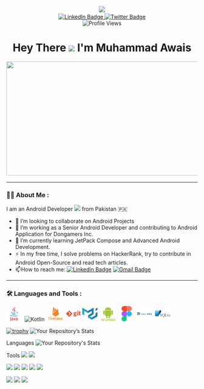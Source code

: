 <div id="header" align="center">
  <img src="https://media.giphy.com/media/u2pmTWUi0MXjyrMaVj/giphy.gif" width="250"/>
</div>
<div id="header" align="center">
  <a href="https://www.linkedin.com/in/mughal963">
    <img src="https://img.shields.io/badge/LinkedIn-blue?style=for-the-badge&logo=linkedin&logoColor=white" alt="LinkedIn Badge"/>
  </a>
   <a href="https://twitter.com/mughal963">
    <img src="https://img.shields.io/badge/Twitter-blue?style=for-the-badge&logo=twitter&logoColor=white" alt="Twitter Badge"/>
  </a>
</div>
  <div align="center">
    <img src="https://komarev.com/ghpvc/?username=mughal963&style=flat-square&color=blue" alt="Profile Views"/>
   <h1>
     Hey There
     <img src="https://media.giphy.com/media/hvRJCLFzcasrR4ia7z/giphy.gif" width="30px"/>
    I'm Muhammad Awais
  </h1>
   </div>
  <div align="center">
  <img src="https://media.giphy.com/media/dWesBcTLavkZuG35MI/giphy.gif" width="600" height="300"/>
</div>

---

### :man_technologist: About Me :
I am an Android Developer <img src="https://media.giphy.com/media/WUlplcMpOCEmTGBtBW/giphy.gif" width="30"> from Pakistan 🇵🇰
- 💞️ I’m looking to collaborate on Android Projects
- :telescope: I’m working as a Senior Android Developer and contributing to Android Application for Dongamers Inc.
- 🌱 I’m currently learning JetPack Compose and Advanced Android Development.
- :zap: In my free time, I solve problems on HackerRank, try to contribute in Android Open-Source and read tech articles.
- :mailbox:How to reach me: [![Linkedin Badge](https://img.shields.io/badge/-mughal963-blue?style=flat&logo=Linkedin&logoColor=white)](https://www.linkedin.com/in/mughal963/) [![Gmail Badge](https://img.shields.io/badge/-mughal963@gmail.com-white?style=flat&logo=Gmail&logoColor=red)](#)

---

### :hammer_and_wrench: Languages and Tools :
<div>
    <img src="https://github.com/devicons/devicon/blob/master/icons/java/java-original-wordmark.svg" title="Java" alt="Java" width="40" height="40"/>&nbsp;
      <img src="https://github.com/mughal963/mughal963/blob/main/kotlin_badge.svg" title="Kotlin" alt="Kotlin" width="40" height="40"/>&nbsp;
  <img src="https://github.com/devicons/devicon/blob/master/icons/firebase/firebase-plain-wordmark.svg" title="Firebase" alt="Firebase" width="40" height="40"/>&nbsp;
  <img src="https://github.com/devicons/devicon/blob/master/icons/git/git-plain-wordmark.svg" title="Git" **alt="Git" width="40" height="40"/>
  <img src="https://github.com/devicons/devicon/blob/master/icons/materialui/materialui-original.svg" title="Material UI" alt="Material UI" width="40" height="40"/>&nbsp;
    <img src="https://github.com/devicons/devicon/blob/master/icons/android/android-plain-wordmark.svg" title="Android" alt="Android" width="40" height="40"/>&nbsp;
      <img src="https://github.com/devicons/devicon/blob/master/icons/figma/figma-original.svg" title="Figma" alt="Figma" width="40" height="40"/>&nbsp;
   <img src="https://github.com/devicons/devicon/blob/master/icons/intellij/intellij-original-wordmark.svg" title="IntelliJ" alt="IntelliJ" width="40" height="40"/>&nbsp;
     <img src="https://github.com/devicons/devicon/blob/master/icons/sqlite/sqlite-original-wordmark.svg" title="SQlite" alt="SQlite" width="40" height="40"/>&nbsp;
  
 <!--     <img src="https://github.com/devicons/devicon/blob/master/icons/github/github-original-wordmark.svg" title="Github" alt="Github" width="40" height="40"/>&nbsp;
--->

  </div>
<!---
mughal963/mughal963 is a ✨ special ✨ repository because its `README.md` (this file) appears on your GitHub profile.
You can click the Preview link to take a look at your changes.
--->

[![trophy](https://github-profile-trophy.vercel.app/?username=mughal963&theme=dracula)](https://github.com/mughal963/github-profile-trophy)
![Your Repository’s Stats](https://github-readme-stats.vercel.app/api?username=mughal963&show_icons=true)


Languages
![Your Repository's Stats](https://github-readme-stats.vercel.app/api/top-langs/?username=mughal963&theme=blue-green)


Tools
<img src="https://img.shields.io/badge/Android_Studio-3DDC84?style=for-the-badge&logo=android-studio&logoColor=white"/>
<img src="https://img.shields.io/badge/IntelliJ_IDEA-000000.svg?style=for-the-badge&logo=intellij-idea&logoColor=white"/>

<img src=	"https://img.shields.io/badge/Python-14354C?style=for-the-badge&logo=python&logoColor=white" /> <img src=	"https://img.shields.io/badge/Java-ED8B00?style=for-the-badge&logo=java&logoColor=white" /> <img src=	"https://img.shields.io/badge/Kotlin-0095D5?&style=for-the-badge&logo=kotlin&logoColor=white" /> <img src=	"https://img.shields.io/badge/Material--UI-0081CB?style=for-the-badge&logo=material-ui&logoColor=white" /> <img src="https://img.shields.io/badge/SQLite-07405E?style=for-the-badge&logo=sqlite&logoColor=white"/>

<img src = "https://activity-graph.herokuapp.com/graph?username=mughal963&theme=minimal"/>
<img src = "https://github-profile-summary-cards.vercel.app/api/cards/profile-details?username=mughal963&theme=vue"/>
<img src = "https://github-readme-streak-stats.herokuapp.com/?user=mughal963"/>
